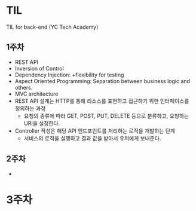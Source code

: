 # TIL
TIL for back-end (YC Tech Academy)

## 1주차
* REST API
* Inversion of Control
* Dependency Injection: +flexibility for testing
* Aspect Oriented Programming: Separation between business logic and others.
* MVC architecture
* REST API 설계는 HTTP를 통해 리소스를 표현하고 접근하기 위한 인터페이스를 정의하는 과정
  * 요청의 종류에 따라 GET, POST, PUT, DELETE 등으로 분류하고, 요청하는 URI을 설정한다.
* Controller 작성은 해당 API 엔드포인트를 처리하는 로직을 개발하는 단계
  * 서비스의 로직을 실행하고 결과 값을 받아서 유저에게 보내준다.

## 2주차
*

# 3주차
                                            
